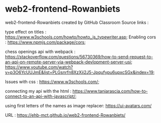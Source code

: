 # web2-frontend-Rowanbiets
web2-frontend-Rowanbiets created by GitHub Classroom
Source links : 

type effect on titles : https://www.w3schools.com/howto/howto_js_typewriter.asp;
Enabling cors : https://www.npmjs.com/package/cors;


chess openings api with webpack : https://stackoverflow.com/questions/56730369/how-to-send-request-to-an-api-on-remote-server-via-webpack-devlopment-server-usi;
                                  https://www.youtube.com/watch?v=p3O6YcUUJmE&list=PLGsnrfn8XzXii2J5-Jpqufypu6upxcSGx&index=19;
                                  
Issues with css : https://www.w3schools.com/;


connecting my api with the html : https://www.taniarascia.com/how-to-connect-to-an-api-with-javascript/;


using first letters of the names as image replacer: https://ui-avatars.com/



URL : https://ehb-mct.github.io/web2-frontend-Rowanbiets/
